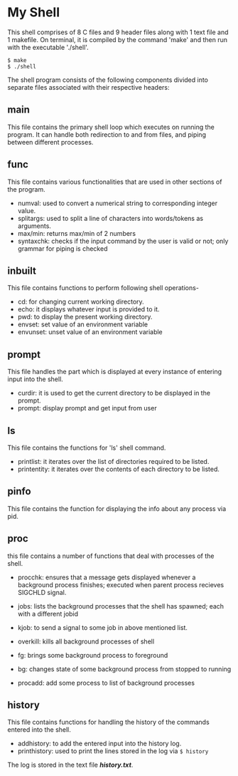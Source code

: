# My Shell
This shell comprises of 8 C files and 9 header files along with 1 text file 
and 1 makefile.
On terminal, it is compiled by the command 'make' and then run with the executable 
'./shell'.
```
$ make
$ ./shell
```

The shell program consists of the following components divided into separate files
associated with their respective headers:

## main
This file contains the primary shell loop which executes on running
the program. It can handle both redirection to and from files, and piping
between different processes. 

## func
This file contains various functionalities that are used in 
other sections of the program.

* numval:   used to convert a numerical string to corresponding integer value.
* splitargs:    used to split a line of characters into words/tokens as arguments.
* max/min:      returns max/min of 2 numbers
* syntaxchk:    checks if the input command by the user is valid or not; 
                only grammar for piping is checked
        
## inbuilt
This file contains functions to perform following shell operations-

* cd:       for changing current working directory.
* echo:     it displays whatever input is provided to it.
* pwd:      to display the present working directory.
* envset:   set value of an environment variable
* envunset: unset value of an environment variable

## prompt
This file handles the part which is displayed at every instance of entering
input into the shell.

* curdir:   it is used to get the current directory to be displayed
            in the prompt.
* prompt:   display prompt and get input from user

## ls
This file contains the functions for 'ls' shell command.

* printlist:        it iterates over the list of directories required to be listed.
* printentity:      it iterates over the contents of each directory to be listed.

## pinfo
This file contains the function for displaying the info about any 
process via pid.

## proc
this file contains a number of functions that deal with processes of the shell.

* procchk: ensures that a message gets displayed whenever a background process
         finishes; executed when parent process recieves SIGCHLD signal.
* jobs: lists the background processes that the shell has spawned;
        each with a different jobid
* kjob: to send a signal to some job in above mentioned list.

* overkill: kills all background processes of shell

* fg: brings some background process to foreground

* bg: changes state of some background process from stopped to running

* procadd: add some process to list of background processes


## history
This file contains functions for handling the history of
the commands entered into the shell.

* addhistory:       to add the entered input into the history log.
* printhistory:     used to print the lines stored in the log via `$ history`

The log is stored in the text file **_history.txt_**.